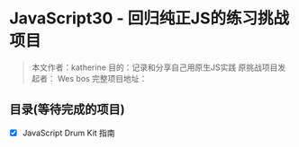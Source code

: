# JavaScript30 - 回归纯正JS的练习挑战项目
> 本文作者：katherine
> 目的：记录和分享自己用原生JS实践
> 原挑战项目发起者： Wes bos
> 完整项目地址： 

## 目录(等待完成的项目)
- [x] JavaScript Drum Kit 指南
